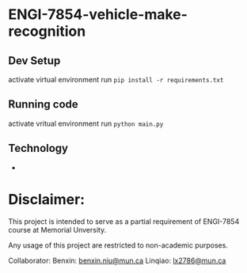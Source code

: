 # ENGI-7854-vehicle-make-recognition

## Dev Setup
activate virtual environment
run `pip install -r requirements.txt`

## Running code

activate vritual environment
run `python main.py`

## Technology
* 

# Disclaimer:
 This project is intended to serve as a partial requirement of ENGI-7854 course at Memorial Unversity.
 
 Any usage of this project are restricted to non-academic purposes.
 
 Collaborator: Benxin: benxin.niu@mun.ca
               Linqiao: lx2786@mun.ca
